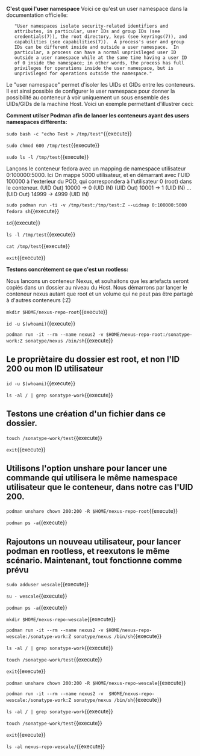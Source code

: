 **C'est quoi l'user namespace**
Voici ce qu'est un user namespace dans la documentation officielle:        
       
       "User namespaces isolate security-related identifiers and
       attributes, in particular, user IDs and group IDs (see
       credentials(7)), the root directory, keys (see keyrings(7)), and
       capabilities (see capabilities(7)).  A process's user and group
       IDs can be different inside and outside a user namespace.  In
       particular, a process can have a normal unprivileged user ID
       outside a user namespace while at the same time having a user ID
       of 0 inside the namespace; in other words, the process has full
       privileges for operations inside the user namespace, but is
       unprivileged for operations outside the namespace."

Le "user namespace" permet d'isoler les UIDs et GIDs entre les conteneurs. Il est ainsi possible de configurer le user namespace pour donner la possibilité au conteneur à voir uniquement un sous ensemble des UIDs/GIDs de la machine Host. Voici un exemple permettant d'illustrer ceci: 

**Comment utilser Podman afin de lancer les conteneurs ayant des users namespaces différents:**

`sudo bash -c "echo Test > /tmp/test"`{{execute}}

`sudo chmod 600 /tmp/test`{{execute}}

`sudo ls -l /tmp/test`{{execute}}

Lançons le conteneur fedora avec un mapping de namespace utilisateur 0:100000:5000. Ici On mappe 5000 utilisateur, et en démarrant avec l'UID 100000 à l'exterieur du POD, qui correspondera à l'utilisateur 0 (root) dans le conteneur. 
(UID Out) 10000 -> 0  (UID IN)
(UID Out) 10001 -> 1  (UID IN)
...
(UID Out) 14999 -> 4999  (UID IN)

`sudo podman run -ti -v /tmp/test:/tmp/test:Z --uidmap 0:100000:5000 fedora sh`{{execute}}

`id`{{execute}}

`ls -l /tmp/test`{{execute}}

`cat /tmp/test`{{execute}}

`exit`{{execute}}


**Testons concrétement ce que c'est un rootless:**

Nous lancons un conteneur Nexus, et souhaitons que les artefacts seront copiés dans un dossier au niveau du Host.
Nous démarrons par lançer le conteneur nexus autant que root et un volume qui ne peut pas être partagé à d'autres conteneurs (:Z)

`mkdir $HOME/nexus-repo-root`{{execute}}

`id -u $(whoami)`{{execute}}

`podman run -it --rm --name nexus2 -v $HOME/nexus-repo-root:/sonatype-work:Z sonatype/nexus /bin/sh`{{execute}}

## Le propriètaire du dossier est root, et non l'ID 200 ou mon ID utilisateur

`id -u $(whoami)`{{execute}}

`ls -al / | grep sonatype-work`{{execute}}

## Testons une création d'un fichier dans ce dossier. 

`touch /sonatype-work/test`{{execute}}

`exit`{{execute}}

## Utilisons l'option unshare pour lancer une commande qui utilisera le même namespace utilisateur que le conteneur, dans notre cas l'UID 200.

`podman unshare chown 200:200 -R $HOME/nexus-repo-root`{{execute}}

`podman ps -a`{{execute}}

## Rajoutons un nouveau utilisateur, pour lancer podman en rootless, et reexutons le même scénario. Maintenant, tout fonctionne comme prévu
`sudo adduser wescale`{{execute}}

`su - wescale`{{execute}}

`podman ps -a`{{execute}}

`mkdir $HOME/nexus-repo-wescale`{{execute}}

`podman run -it --rm --name nexus2 -v $HOME/nexus-repo-wescale:/sonatype-work:Z sonatype/nexus /bin/sh`{{execute}}

`ls -al / | grep sonatype-work`{{execute}}

`touch /sonatype-work/test`{{execute}}

`exit`{{execute}}

`podman unshare chown 200:200 -R $HOME/nexus-repo-wescale`{{execute}}

`podman run -it --rm --name nexus2 -v  $HOME/nexus-repo-wescale:/sonatype-work:Z sonatype/nexus /bin/sh`{{execute}}

`ls -al / | grep sonatype-work`{{execute}}

`touch /sonatype-work/test`{{execute}}

`exit`{{execute}}

`ls -al nexus-repo-wescale/`{{execute}}

